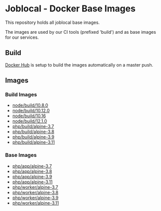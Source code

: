 # Joblocal - Docker Base Images

This repository holds all joblocal base images.

The images are used by our CI tools (prefixed 'build') and as base images for our services.

## Build

[Docker Hub](https://hub.docker.com) is setup to build the images automatically on a master push.

## Images

### Build Images
- [node/build/10.8.0](https://hub.docker.com/r/joblocal/base-build-node-awscli/)
- [node/build/10.12.0](https://hub.docker.com/r/joblocal/base-build-node-awscli/)
- [node/build/10.16](https://hub.docker.com/r/joblocal/base-build-node-awscli/)
- [node/build/12.1.0](https://hub.docker.com/r/joblocal/base-build-node-awscli/)
- [php/build/alpine-3.7](https://hub.docker.com/r/joblocal/base-build/)
- [php/build/alpine-3.8](https://hub.docker.com/r/joblocal/base-build/)
- [php/build/alpine-3.9](https://hub.docker.com/r/joblocal/base-build/)
- [php/build/alpine-3.11](https://hub.docker.com/r/joblocal/base-build/)

### Base Images
- [php/app/alpine-3.7](https://hub.docker.com/r/joblocal/base-app/)
- [php/app/alpine-3.8](https://hub.docker.com/r/joblocal/base-app/)
- [php/app/alpine-3.9](https://hub.docker.com/r/joblocal/base-app/)
- [php/app/alpine-3.11](https://hub.docker.com/r/joblocal/base-app/)
- [php/worker/alpine-3.7](https://hub.docker.com/r/joblocal/base-worker/)
- [php/worker/alpine-3.8](https://hub.docker.com/r/joblocal/base-worker/)
- [php/worker/alpine-3.9](https://hub.docker.com/r/joblocal/base-worker/)
- [php/worker/alpine-3.11](https://hub.docker.com/r/joblocal/base-worker/)
